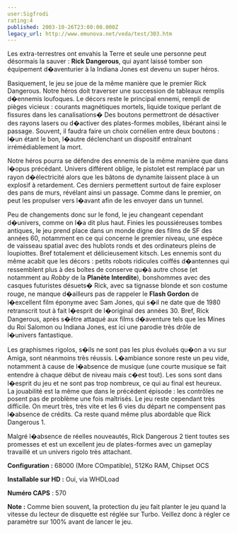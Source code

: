 ```yaml
---
user:Sigfrodi
rating:4
published: 2003-10-26T23:00:00.000Z
legacy_url: http://www.emunova.net/veda/test/303.htm
---
```

Les extra-terrestres ont envahis la Terre et seule une personne peut désormais la sauver : **Rick Dangerous**, qui ayant laissé tomber son équipement d�aventurier à la Indiana Jones est devenu un super héros.  

  

Basiquement, le jeu se joue de la même manière que le premier Rick Dangerous. Notre héros doit traverser une succession de tableaux remplis d�ennemis loufoques. Le décors reste le principal ennemi, rempli de pièges vicieux : courants magnétiques mortels, liquide toxique perlant de fissures dans les canalisations� Des boutons permettront de désactiver des rayons lasers ou d�activer des plates-formes mobiles, libérant ainsi le passage. Souvent, il faudra faire un choix cornélien entre deux boutons : l�un étant le bon, l�autre déclenchant un dispositif entraînant irrémédiablement la mort.  

  

Notre héros pourra se défendre des ennemis de la même manière que dans l�opus précédant. Univers différent oblige, le pistolet est remplacé par un rayon d�électricité alors que les bâtons de dynamite laissent place à un explosif à retardement. Ces derniers permettent surtout de faire exploser des pans de murs, révélant ainsi un passage. Comme dans le premier, on peut les propulser vers l�avant afin de les envoyer dans un tunnel.  

  

Peu de changements donc sur le fond, le jeu changeant cependant d�univers, comme on l�a dit plus haut. Finies les poussiéreuses tombes antiques, le jeu prend place dans un monde digne des films de SF des années 60, notamment en ce qui concerne le premier niveau, une espèce de vaisseau spatial avec des hublots ronds et des ordinateurs pleins de loupiottes. Bref totalement et délicieusement kitsch. Les ennemis sont du même acabit que les décors : petits robots ridicules coiffés d�antennes qui ressemblent plus à des boîtes de conserve qu�à autre chose (et notamment au _Robby_ de la **Planète Interdite**), bonshommes avec des casques futuristes désuets� Rick, avec sa tignasse blonde et son costume rouge, ne manque d�ailleurs pas de rappeler le **Flash Gordon** de l�excellent film éponyme avec Sam Jones, qui s�il ne date que de 1980 retranscrit tout à fait l�esprit de l�original des années 30\. Bref, Rick Dangerous, après s�être attaqué aux films d�aventure tels que les Mines du Roi Salomon ou Indiana Jones, est ici une parodie très drôle de l�univers fantastique.  

  

Les graphismes rigolos, s�ils ne sont pas les plus évolués qu�on a vu sur Amiga, sont néanmoins très réussis. L�ambiance sonore reste un peu vide, notamment à cause de l�absence de musique (une courte musique se fait entendre à chaque début de niveau mais c�est tout). Les sons sont dans l�esprit du jeu et ne sont pas trop nombreux, ce qui au final est heureux. La jouabilité est la même que dans le précédent épisode : les contrôles ne posent pas de problème une fois maîtrisés. Le jeu reste cependant très difficile. On meurt très, très vite et les 6 vies du départ ne compensent pas l�absence de crédits. Ca reste quand même plus abordable que Rick Dangerous 1\.  

  

Malgré l�absence de réelles nouveautés, Rick Dangerous 2 tient toutes ses promesses et est un excellent jeu de plates-formes avec un gameplay travaillé et un univers rigolo très attachant.  

  

**Configuration :** 68000 (More COmpatible), 512Ko RAM, Chipset OCS  

**Installable sur HD :** Oui, via WHDLoad  

**Numéro CAPS** : 570  

  

**Note :** Comme bien souvent, la protection du jeu fait planter le jeu quand la vitesse du lecteur de disquette est réglée sur Turbo. Veillez donc à régler ce paramètre sur 100% avant de lancer le jeu.